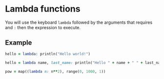 # Lambda functions

You will use the keyboard `lambda` followed by the arguments that requires and `:` then the expression to execute.

## Example

```ruby
hello = lambda: println("Hello world!")

hello = lambda name, last_name: println("Hello " + name + " " + last_name)

pow = map((lambda n: n**2), range(0, 1000, 1))
```